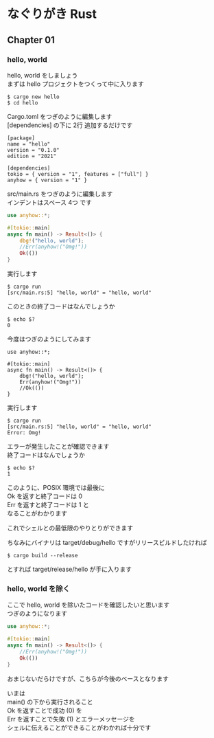 # なぐりがき Rust

## Chapter 01

### hello, world

hello, world をしましょう  
まずは hello プロジェクトをつくって中に入ります  

```no_compile
$ cargo new hello
$ cd hello
```

Cargo.toml をつぎのように編集します  
[dependencies] の下に 2行 追加するだけです  

```no_compile
[package]
name = "hello"
version = "0.1.0"
edition = "2021"

[dependencies]
tokio = { version = "1", features = ["full"] }
anyhow = { version = "1" }
```

src/main.rs をつぎのように編集します  
インデントはスペース 4つ です  

```rust
use anyhow::*;

#[tokio::main]
async fn main() -> Result<()> {
    dbg!("hello, world");
    //Err(anyhow!("Omg!"))
    Ok(())
}
```

実行します  

```no_compile
$ cargo run
[src/main.rs:5] "hello, world" = "hello, world"
```

このときの終了コードはなんでしょうか  

```no_compile
$ echo $?
0
```

今度はつぎのようにしてみます  

```rust, should_panic
use anyhow::*;

#[tokio::main]
async fn main() -> Result<()> {
    dbg!("hello, world");
    Err(anyhow!("Omg!"))
    //Ok(())
}
```

実行します  

```no_compile
$ cargo run
[src/main.rs:5] "hello, world" = "hello, world"
Error: Omg!
```

エラーが発生したことが確認できます  
終了コードはなんでしょうか  

```no_compile
$ echo $?
1
```

このように、POSIX 環境では最後に  
Ok を返すと終了コードは 0  
Err を返すと終了コードは 1 と  
なることがわかります  

これでシェルとの最低限のやりとりができます  

ちなみにバイナリは target/debug/hello ですがリリースビルドしたければ

```no_compile
$ cargo build --release
```

とすれば target/release/hello が手に入ります

### hello, world を除く

ここで hello, world を除いたコードを確認したいと思います  
つぎのようになります  

```rust
use anyhow::*;

#[tokio::main]
async fn main() -> Result<()> {
    //Err(anyhow!("Omg!"))
    Ok(())
}
```

おまじないだらけですが、こちらが今後のベースとなります  

いまは  
main() の下から実行されること  
Ok を返すことで成功 (0) を  
Err を返すことで失敗 (1) とエラーメッセージを  
シェルに伝えることができることがわかれば十分です  
